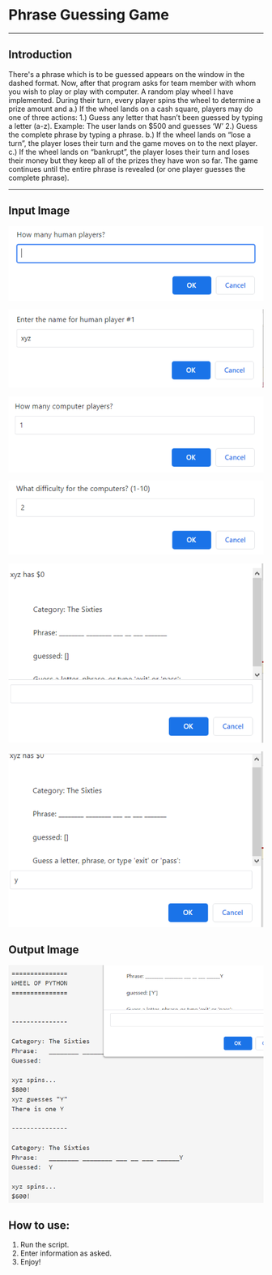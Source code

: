 # Phrase Guessing Game

***

## Introduction

There's a phrase which is to be guessed appears on the window in the dashed format. Now, after that program asks for team member with whom you wish to play or play with computer. A random play wheel I have implemented. During their turn, every player spins the wheel to determine a prize amount and
a.) If the wheel lands on a cash square, players may do one of three actions:
1.) Guess any letter that hasn’t been guessed by typing a letter (a-z). Example: The user lands on $500 and guesses ‘W’
2.) Guess the complete phrase by typing a phrase.
b.) If the wheel lands on “lose a turn”, the player loses their turn and the game moves on to the next player.
c.) If the wheel lands on “bankrupt”, the player loses their turn and loses their money but they keep all of the prizes they have won so far.
The game continues until the entire phrase is revealed (or one player guesses the complete phrase).

***
## Input Image

![](images/img1.PNG)

![](images/img2.PNG)

![](images/img3.PNG)

![](images/img4.PNG)

![](images/img5.PNG)

![](images/img6.PNG)

## Output Image

![](images/img7.PNG)
## How to use: 

1. Run the script.
1. Enter information as asked.
1. Enjoy!

